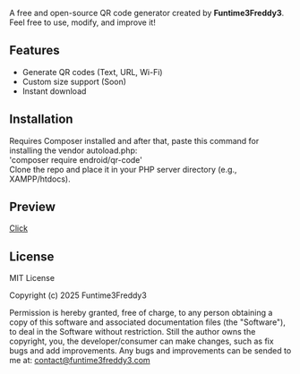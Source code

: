 A free and open-source QR code generator created by **Funtime3Freddy3**.  
Feel free to use, modify, and improve it!
## Features
- Generate QR codes (Text, URL, Wi-Fi)
- Custom size support (Soon)
- Instant download
## Installation
Requires Composer installed and after that, paste this command for installing the vendor autoload.php:</br>
'composer require endroid/qr-code'</br>
Clone the repo and place it in your PHP server directory (e.g., XAMPP/htdocs).
## Preview
<a href="https://funtime3freddy3.com/tool/qr-code" target="_blank">Click</a>
## License
MIT License

Copyright (c) 2025 Funtime3Freddy3

Permission is hereby granted, free of charge, to any person obtaining a copy
of this software and associated documentation files (the "Software"), to deal
in the Software without restriction. Still the author owns the copyright, you, the developer/consumer can make changes, such as fix bugs and add improvements. Any bugs and improvements can be sended to me at: contact@funtime3freddy3.com
